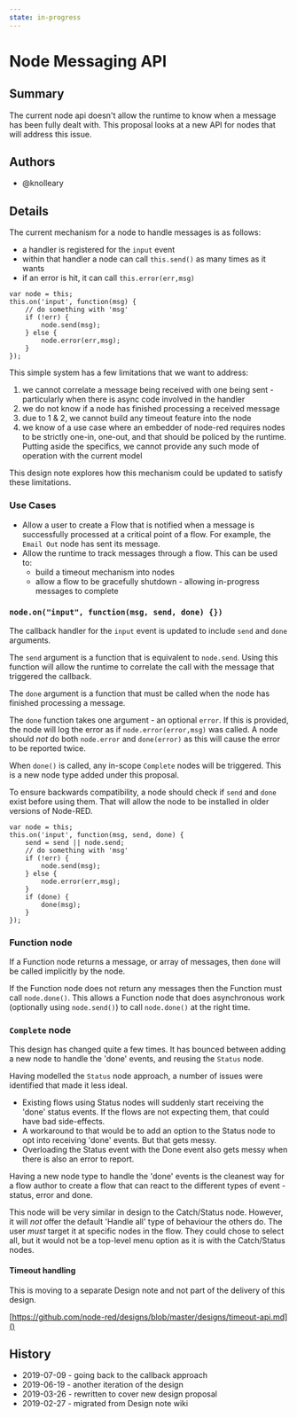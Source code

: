 ```yaml
---
state: in-progress
---
```


# Node Messaging API

## Summary

The current node api doesn't allow the runtime to know when a message has
been fully dealt with. This proposal looks at a new API for nodes that will
address this issue.

## Authors

 - @knolleary

## Details

The current mechanism for a node to handle messages is as follows:

 - a handler is registered for the `input` event
 - within that handler a node can call `this.send()` as many times as it wants
 - if an error is hit, it can call `this.error(err,msg)`

```
var node = this;
this.on('input', function(msg) {
    // do something with 'msg'
    if (!err) {
        node.send(msg);
    } else {
        node.error(err,msg);
    }
});
```

This simple system has a few limitations that we want to address:

 1. we cannot correlate a message being received with one being sent - particularly when there is async code involved in the handler
 2. we do not know if a node has finished processing a received message
 3. due to 1 & 2, we cannot build any timeout feature into the node
 4. we know of a use case where an embedder of node-red requires nodes to be strictly one-in, one-out, and that should be policed by the runtime. Putting aside the specifics, we cannot provide any such mode of operation with the current model

This design note explores how this mechanism could be updated to satisfy these limitations.

### Use Cases

 - Allow a user to create a Flow that is notified when a message is successfully
   processed at a critical point of a flow. For example, the `Email Out` node
   has sent its message.
 - Allow the runtime to track messages through a flow. This can be used to:
   - build a timeout mechanism into nodes
   - allow a flow to be gracefully shutdown - allowing in-progress messages to complete

### `node.on("input", function(msg, send, done) {})`

The callback handler for the `input` event is updated to include `send` and `done`
arguments.

The `send` argument is a function that is equivalent to `node.send`. Using this
function will allow the runtime to correlate the call with the message that
triggered the callback.

The `done` argument is a function that must be called when the node has finished
processing a message.

The `done` function takes one argument - an optional `error`. If this is provided,
the node will log the error as if `node.error(error,msg)` was called. A node should
*not* do both `node.error` and `done(error)` as this will cause the error to be
reported twice.

When `done()` is called, any in-scope `Complete` nodes will be triggered. This is
a new node type added under this proposal.

To ensure backwards compatibility, a node should check if `send` and `done` exist
before using them. That will allow the node to be installed in older versions of Node-RED.

```
var node = this;
this.on('input', function(msg, send, done) {
    send = send || node.send;
    // do something with 'msg'
    if (!err) {
        node.send(msg);
    } else {
        node.error(err,msg);
    }
    if (done) {
        done(msg);
    }
});
```

### Function node

If a Function node returns a message, or array of messages, then `done` will be
called implicitly by the node.

If the Function node does not return any messages then the Function must call `node.done()`.
This allows a Function node that does asynchronous work (optionally using `node.send()`)
to call `node.done()` at the right time.

### `Complete` node

This design has changed quite a few times. It has bounced between adding a new
node to handle the 'done' events, and reusing the `Status` node.

Having modelled the `Status` node approach, a number of issues were identified that
made it less ideal.

 - Existing flows using Status nodes will suddenly start receiving the 'done' status
   events. If the flows are not expecting them, that could have bad side-effects.
 - A workaround to that would be to add an option to the Status node to opt into
   receiving 'done' events. But that gets messy.
 - Overloading the Status event with the Done event also gets messy when there is
   also an error to report.

Having a new node type to handle the 'done' events is the cleanest way for a flow
author to create a flow that can react to the different types of event - status,
error and done.

This node will be very similar in design to the Catch/Status node. However, it will
*not* offer the default 'Handle all' type of behaviour the others do. The user
*must* target it at specific nodes in the flow. They could chose to select all,
but it would not be a top-level menu option as it is with the Catch/Status nodes.

#### Timeout handling

This is moving to a separate Design note and not part of the delivery of this
design.

[https://github.com/node-red/designs/blob/master/designs/timeout-api.md]()


## History

  - 2019-07-09 - going back to the callback approach
  - 2019-06-19 - another iteration of the design
  - 2019-03-26 - rewritten to cover new design proposal
  - 2019-02-27 - migrated from Design note wiki
